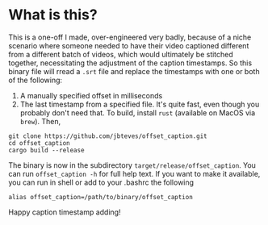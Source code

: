 # What is this?
This is a one-off I made, over-engineered very badly, because of a niche
scenario where someone needed to have their video captioned different from
a different batch of videos, which would ultimately be stitched together,
necessitating the adjustment of the caption timestamps.
So this binary file will rread a `.srt` file and replace the timestamps
with one or both of the following:
1. A manually specified offset in milliseconds
1. The last timestamp from a specified file.
It's quite fast, even though you probably don't need that.
To build, install `rust` (available on MacOS via `brew`).
Then,
```
git clone https://github.com/jbteves/offset_caption.git
cd offset_caption
cargo build --release
```
The binary is now in the subdirectory `target/release/offset_caption`.
You can run `offset_caption -h` for full help text.
If you want to make it available, you can run in shell or add to your
.bashrc the following
```
alias offset_caption=/path/to/binary/offset_caption
```
Happy caption timestamp adding!
